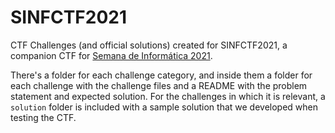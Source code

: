 # SINFCTF2021
CTF Challenges (and official solutions) created for SINFCTF2021, a companion CTF for [Semana de Informática 2021](https://sinf.pt).

There's a folder for each challenge category, and inside them a folder for each challenge with the challenge files and a README with the problem statement and expected solution.
For the challenges in which it is relevant, a `solution` folder is included with a sample solution that we developed when testing the CTF.
